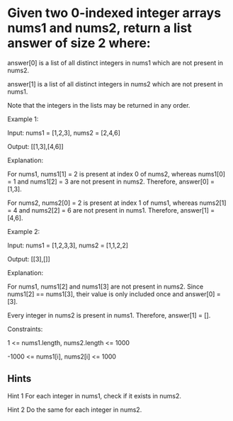 # Given two 0-indexed integer arrays nums1 and nums2, return a list answer of size 2 where:

answer[0] is a list of all distinct integers in nums1 which are not present in nums2.

answer[1] is a list of all distinct integers in nums2 which are not present in nums1.

Note that the integers in the lists may be returned in any order.

Example 1:

Input: nums1 = [1,2,3], nums2 = [2,4,6]

Output: [[1,3],[4,6]]

Explanation:

For nums1, nums1[1] = 2 is present at index 0 of nums2, whereas nums1[0] = 1 and nums1[2] = 3 are not present in nums2. Therefore, answer[0] = [1,3].

For nums2, nums2[0] = 2 is present at index 1 of nums1, whereas nums2[1] = 4 and nums2[2] = 6 are not present in nums1. Therefore, answer[1] = [4,6].

Example 2:

Input: nums1 = [1,2,3,3], nums2 = [1,1,2,2]

Output: [[3],[]]

Explanation:

For nums1, nums1[2] and nums1[3] are not present in nums2. Since nums1[2] == nums1[3], their value is only included once and answer[0] = [3].

Every integer in nums2 is present in nums1. Therefore, answer[1] = [].

Constraints:

1 <= nums1.length, nums2.length <= 1000

-1000 <= nums1[i], nums2[i] <= 1000

## Hints

Hint 1
For each integer in nums1, check if it exists in nums2.

Hint 2
Do the same for each integer in nums2.

